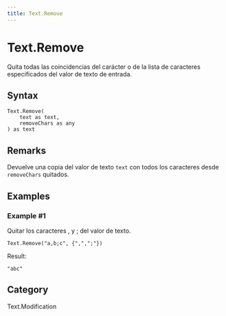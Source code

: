 ```yaml
---
title: Text.Remove
---
```


# Text.Remove


Quita todas las coincidencias del carácter o de la lista de caracteres especificados del valor de texto de entrada.


## Syntax

```powerquery
Text.Remove(
    text as text,
    removeChars as any
) as text
```


## Remarks

Devuelve una copia del valor de texto <code>text</code> con todos los caracteres desde <code>removeChars</code> quitados.  


## Examples

### Example #1 
Quitar los caracteres , y ; del valor de texto.
```powerquery
Text.Remove("a,b;c", {",",";"})
```

Result: 
```powerquery
"abc"
```




## Category
Text.Modification
